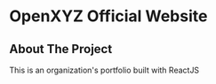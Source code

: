 # OpenXYZ Official Website

<!-- ABOUT THE PROJECT -->
## About The Project

This is an organization's portfolio built with ReactJS


